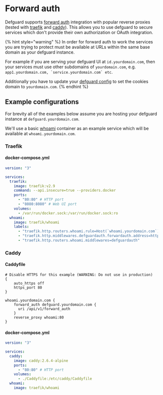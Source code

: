 # Forward auth

Defguard supports [forward auth](https://app.gitbook.com/o/Z3mGSAbEj9iLdZ7cNFlL/s/hM5HQk0xXl585Dm4YMUV/\~/changes/48/features/forward-auth) integration with popular reverse proxies (tested with [traefik](https://doc.traefik.io/traefik/) and [caddy](https://caddyserver.com/)). This allows you to use defguard to secure services which don't provide their own authorization or OAuth integration.

{% hint style="warning" %}
In order for forward auth to work the services you are trying to protect must be available at URLs within the same base domain as your defguard instance.

For example if you are serving your defguard UI at `id.yourdomain.com`, then your services must use other subdomains of `yourdomain.com`, e.g. ``app1.yourdomain.com, `service.yourdomain.com` etc``.

Additionally you have to update your [defguard config](../in-depth/environmental-variables-configuration.md#auth-cookies-configuration) to set the cookies domain to `yourdomain.com`.
{% endhint %}

## Example configurations

For brevity all of the examples below assume you are hosting your defguard instance at `defguard.yourdomain.com`.

We'll use a basic [whoami](https://github.com/traefik/whoami) container as an example service which will be available at `whoami.yourdomain.com`.

### Traefik

#### docker-compose.yml

```yaml
version: "3"

services:
  traefik:
    image: traefik:v2.9
    command: --api.insecure=true --providers.docker
    ports:
      - "80:80" # HTTP port
      - "8080:8080" # Web UI port
    volumes:
      - /var/run/docker.sock:/var/run/docker.sock:ro
  whoami:
    image: traefik/whoami
    labels:
      - "traefik.http.routers.whoami.rule=Host(`whoami.yourdomain.com`)"
      - "traefik.http.middlewares.defguardauth.forwardauth.address=http://defguard.yourdomain.com/api/v1/forward_auth"
      - "traefik.http.routers.whoami.middlewares=defguardauth"
```

### Caddy

#### Caddyfile

```
# Disable HTTPS for this example (WARNING: Do not use in production)
{
    auto_https off
    https_port 80
}

whoami.yourdomain.com {
    forward_auth defguard.yourdomain.com {
      uri /api/v1/forward_auth
    }
    reverse_proxy whoami:80
}
```

#### docker-compose.yml

```yaml
version: "3"

services:
  caddy:
    image: caddy:2.6.4-alpine
    ports:
      - "80:80" # HTTP port
    volumes:
      - ./Caddyfile:/etc/caddy/Caddyfile
  whoami:
    image: traefik/whoami
```
